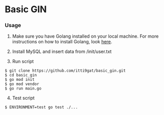 # Basic GIN


### Usage
1. Make sure you have Golang installed on your local machine. 
For more instructions on how to install Golang, look [here](https://golang.org/doc/install).

2. Install MySQL and insert data from /init/user.txt

3. Run script
```
$ git clone https://github.com/itti9gat/basic_gin.git
$ cd basic_gin
$ go mod init
$ go mod vendor
$ go run main.go
```

4. Test script
```
$ ENVIRONMENT=test go test ./...
```
